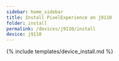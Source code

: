 ```yaml
---
sidebar: home_sidebar
title: Install PixelExperience on j9110
folder: install
permalink: /devices/j9110/install
device: j9110
---
```

{% include templates/device_install.md %}
